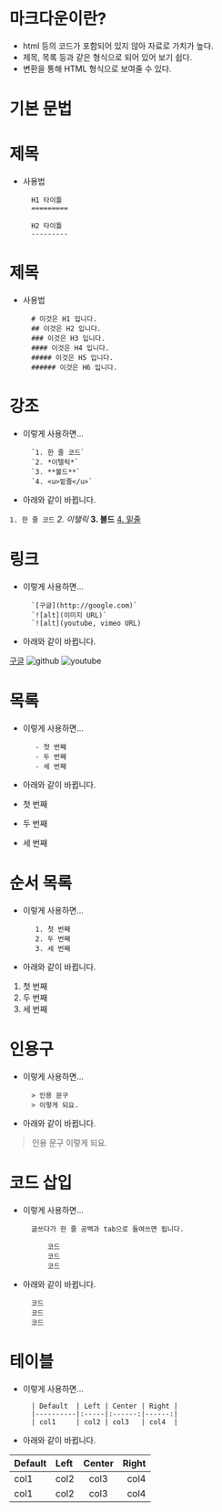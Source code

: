마크다운이란?
========================================
- html 등의 코드가 포함되어 있지 않아 자료로 가치가 높다.
- 제목, 목록 등과 같은 형식으로 되어 있어 보기 쉽다.
- 변환을 통해 HTML 형식으로 보여줄 수 있다.


기본 문법
========================================


제목
========================================
- 사용법

        H1 타이틀
        =========

        H2 타이틀 
        ---------


제목
========================================
- 사용법

        # 이것은 H1 입니다.
        ## 이것은 H2 입니다.
        ### 이것은 H3 입니다.
        #### 이것은 H4 입니다.
        ##### 이것은 H5 입니다.
        ###### 이것은 H6 입니다.


강조
========================================
- 이렇게 사용하면...

        `1. 한 줄 코드`
        `2. *이탤릭*`
        `3. **볼드**`
        `4. <u>밑줄</u>`

- 아래와 같이 바뀝니다.

`1. 한 줄 코드`
*2. 이탤릭*
**3. 볼드**
<u>4. 밑줄</u>


링크
========================================
- 이렇게 사용하면...

        `[구글](http://google.com)`
        `![alt](이미지 URL)`
        `![alt](youtube, vimeo URL)

- 아래와 같이 바뀝니다.

[구글](http://google.com)
![github](https://github.global.ssl.fastly.net/images/spinners/octocat-spinner-32.gif)
![youtube](http://www.youtube.com/embed/SCZF6I-Rc4I?list=PLg7s6cbtAD15Das5LK9mXt_g59DLWxKUe)


목록
========================================
- 이렇게 사용하면...

         - 첫 번째
         - 두 번째
         - 세 번째

- 아래와 같이 바뀝니다.
- 첫 번째
- 두 번째
- 세 번째


순서 목록
========================================
- 이렇게 사용하면...

         1. 첫 번째
         2. 두 번째
         3. 세 번째

- 아래와 같이 바뀝니다.
1. 첫 번째
2. 두 번째
3. 세 번째


인용구
========================================
- 이렇게 사용하면...

        > 인용 문구
        > 이렇게 되요.

- 아래와 같이 바뀝니다.

> 인용 문구
> 이렇게 되요.


코드 삽입
========================================
- 이렇게 사용하면...

        글쓰다가 한 줄 공백과 tab으로 들여쓰면 됩니다.

            코드 
            코드 
            코드
        
- 아래와 같이 바뀝니다.

        코드
        코드
        코드


테이블
========================================
- 이렇게 사용하면...

        | Default  | Left | Center | Right |
        |----------|:-----|:------:|------:|
        | col1     | col2 | col3   | col4  |

- 아래와 같이 바뀝니다.

| Default  | Left | Center | Right |
|----------|:-----|:------:|------:|
| col1     | col2 | col3   | col4  |
| col1     | col2 | col3   | col4  |


